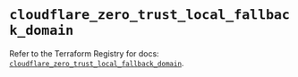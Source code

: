 # `cloudflare_zero_trust_local_fallback_domain`

Refer to the Terraform Registry for docs: [`cloudflare_zero_trust_local_fallback_domain`](https://registry.terraform.io/providers/cloudflare/cloudflare/4.47.0/docs/resources/zero_trust_local_fallback_domain).
